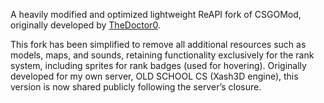 A heavily modified and optimized lightweight ReAPI fork of CSGOMod, originally developed by [TheDoctor0](https://github.com/TheDoctor0).

This fork has been simplified to remove all additional resources such as models, maps, and sounds, retaining functionality exclusively for the rank system, including sprites for rank badges (used for hovering). Originally developed for my own server, OLD SCHOOL CS (Xash3D engine), this version is now shared publicly following the server’s closure.
